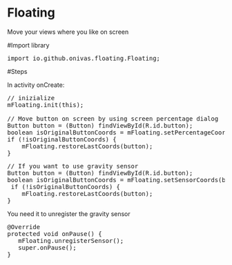 # Floating
Move your views where you like on screen


#Import library
<pre>
import io.github.onivas.floating.Floating;
</pre>

#Steps

In activity onCreate:
<pre>
// inizialize
mFloating.init(this);

// Move button on screen by using screen percentage dialog
Button button = (Button) findViewById(R.id.button);
boolean isOriginalButtonCoords = mFloating.setPercentageCoords(button);
if (!isOriginalButtonCoords) {
    mFloating.restoreLastCoords(button);
}
</pre>

<pre>
// If you want to use gravity sensor
Button button = (Button) findViewById(R.id.button);
boolean isOriginalButtonCoords = mFloating.setSensorCoords(button);
 if (!isOriginalButtonCoords) {
    mFloating.restoreLastCoords(button);
}
</pre>

You need it to unregister the gravity sensor
<pre>
@Override
protected void onPause() {
   mFloating.unregisterSensor();
   super.onPause();
}
</pre>
